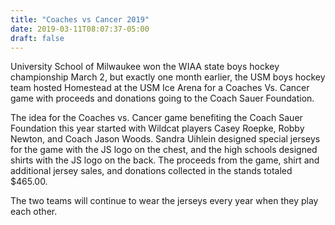 ```yaml
---
title: "Coaches vs Cancer 2019"
date: 2019-03-11T08:07:37-05:00
draft: false
---
```


University School of Milwaukee won the WIAA state boys hockey championship 
March 2, but exactly one month earlier, the USM boys hockey team hosted 
Homestead at the USM Ice Arena for a Coaches Vs. Cancer game with proceeds and 
donations going to the Coach Sauer Foundation. 

The idea for the Coaches vs. Cancer game benefiting the Coach Sauer Foundation 
this year started with Wildcat players Casey Roepke, Robby Newton, and Coach 
Jason Woods.  Sandra Uihlein designed special jerseys for the game with the JS 
logo on the chest, and the high schools designed shirts with the JS logo on the 
back.  The proceeds from the game, shirt and additional jersey sales, and 
donations collected in the stands totaled $465.00. 

The two teams will continue to wear the jerseys every year when they play each 
other.

